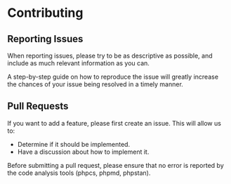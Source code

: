 # Contributing

## Reporting Issues

When reporting issues, please try to be as descriptive as possible, and include as much relevant information as you can.

A step-by-step guide on how to reproduce the issue will greatly increase the chances of your issue being resolved in a timely manner.

## Pull Requests

If you want to add a feature, please first create an issue.
This will allow us to:

- Determine if it should be implemented.
- Have a discussion about how to implement it.

Before submitting a pull request, please ensure that no error is reported by the code analysis tools (phpcs, phpmd, phpstan).
